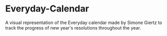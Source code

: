 # Everyday-Calendar
A visual representation of the Everyday calendar made by Simone Giertz to track the progress of new year's resolutions throughout the year.
